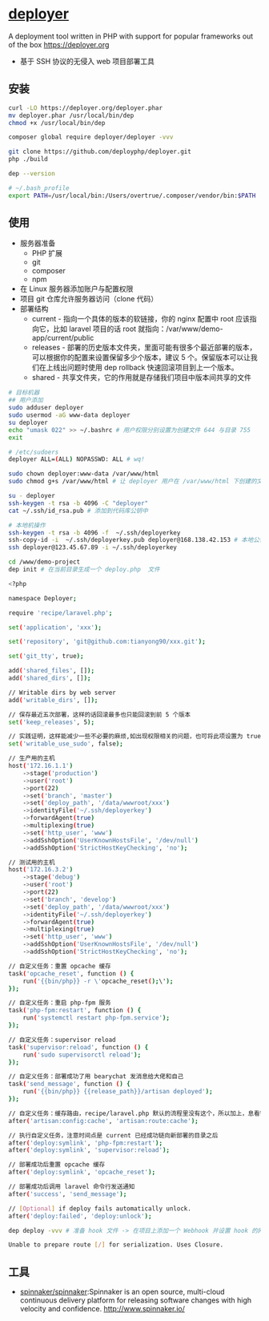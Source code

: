 # [deployer](https://github.com/deployphp/deployer)

A deployment tool written in PHP with support for popular frameworks out of the box <https://deployer.org>

* 基于 SSH 协议的无侵入 web 项目部署工具

## 安装

```sh
curl -LO https://deployer.org/deployer.phar
mv deployer.phar /usr/local/bin/dep
chmod +x /usr/local/bin/dep

composer global require deployer/deployer -vvv

git clone https://github.com/deployphp/deployer.git
php ./build

dep --version

# ~/.bash_profile
export PATH=/usr/local/bin:/Users/overtrue/.composer/vendor/bin:$PATH
```

## 使用

* 服务器准备
  - PHP 扩展
  - git
  - composer
  - npm
* 在 Linux 服务器添加账户与配置权限
* 项目 git 仓库允许服务器访问（clone 代码）
* 部署结构
  - current - 指向一个具体的版本的软链接，你的 nginx 配置中 root 应该指向它，比如 laravel 项目的话 root 就指向：/var/www/demo-app/current/public
  - releases - 部署的历史版本文件夹，里面可能有很多个最近部署的版本，可以根据你的配置来设置保留多少个版本，建议 5 个。保留版本可以让我们在上线出问题时使用 dep rollback 快速回滚项目到上一个版本。
  - shared - 共享文件夹，它的作用就是存储我们项目中版本间共享的文件

```sh
# 目标机器
## 用户添加
sudo adduser deployer
sudo usermod -aG www-data deployer
su deployer
echo "umask 022" >> ~/.bashrc # 用户权限分别设置为创建文件 644 与目录 755
exit

# /etc/sudoers
deployer ALL=(ALL) NOPASSWD: ALL # wq!

sudo chown deployer:www-data /var/www/html
sudo chmod g+s /var/www/html # 让 deployer 用户在 /var/www/html 下创建的文件与目录集成根目录的权限设定

su - deployer
ssh-keygen -t rsa -b 4096 -C "deployer"
cat ~/.ssh/id_rsa.pub # 添加到代码库公钥中

# 本地机操作
ssh-keygen -t rsa -b 4096 -f  ~/.ssh/deployerkey
ssh-copy-id -i  ~/.ssh/deployerkey.pub deployer@168.138.42.153 # 本地公钥保存到服务器
ssh deployer@123.45.67.89 -i ~/.ssh/deployerkey

cd /www/demo-project
dep init # 在当前目录生成一个 deploy.php  文件

<?php

namespace Deployer;

require 'recipe/laravel.php';

set('application', 'xxx');

set('repository', 'git@github.com:tianyong90/xxx.git');

set('git_tty', true);

add('shared_files', []);
add('shared_dirs', []);

// Writable dirs by web server
add('writable_dirs', []);

// 保存最近五次部署，这样的话回滚最多也只能回滚到前 5 个版本
set('keep_releases', 5);

// 实践证明，这样能减少一些不必要的麻烦,如出现权限相关的问题，也可将此项设置为 true 后尝试
set('writable_use_sudo', false);

// 生产用的主机
host('172.16.1.1')
    ->stage('production')
    ->user('root')
    ->port(22)
    ->set('branch', 'master')
    ->set('deploy_path', '/data/wwwroot/xxx')
    ->identityFile('~/.ssh/deployerkey')
    ->forwardAgent(true)
    ->multiplexing(true)
    ->set('http_user', 'www')
    ->addSshOption('UserKnownHostsFile', '/dev/null')
    ->addSshOption('StrictHostKeyChecking', 'no');

// 测试用的主机
host('172.16.3.2')
    ->stage('debug')
    ->user('root')
    ->port(22)
    ->set('branch', 'develop')
    ->set('deploy_path', '/data/wwwroot/xxx')
    ->identityFile('~/.ssh/deployerkey')
    ->forwardAgent(true)
    ->multiplexing(true)
    ->set('http_user', 'www')
    ->addSshOption('UserKnownHostsFile', '/dev/null')
    ->addSshOption('StrictHostKeyChecking', 'no');

// 自定义任务：重置 opcache 缓存
task('opcache_reset', function () {
    run('{{bin/php}} -r \'opcache_reset();\');
});

// 自定义任务：重启 php-fpm 服务
task('php-fpm:restart', function () {
    run('systemctl restart php-fpm.service');
});

// 自定义任务：supervisor reload
task('supervisor:reload', function () {
    run('sudo supervisorctl reload');
});

// 自定义任务：部署成功了用 bearychat 发消息给大佬和自己
task('send_message', function () {
    run('{{bin/php}} {{release_path}}/artisan deployed');
});

// 自定义任务：缓存路由，recipe/laravel.php 默认的流程里没有这个，所以加上，息看需要
after('artisan:config:cache', 'artisan:route:cache');

// 执行自定义任务，注意时间点是 current 已经成功链向新部署的目录之后
after('deploy:symlink', 'php-fpm:restart');
after('deploy:symlink', 'supervisor:reload');

// 部署成功后重置 opcache 缓存
after('deploy:symlink', 'opcache_reset');

// 部署成功后调用 laravel 命令行发送通知
after('success', 'send_message');

// [Optional] if deploy fails automatically unlock.
after('deploy:failed', 'deploy:unlock');

dep deploy -vvv # 准备 hook 文件 -> 在项目上添加一个 Webhook 并设置 hook 的网址

Unable to prepare route [/] for serialization. Uses Closure.
```

## 工具

* [spinnaker/spinnaker](https://github.com/spinnaker/spinnaker):Spinnaker is an open source, multi-cloud continuous delivery platform for releasing software changes with high velocity and confidence. <http://www.spinnaker.io/>
